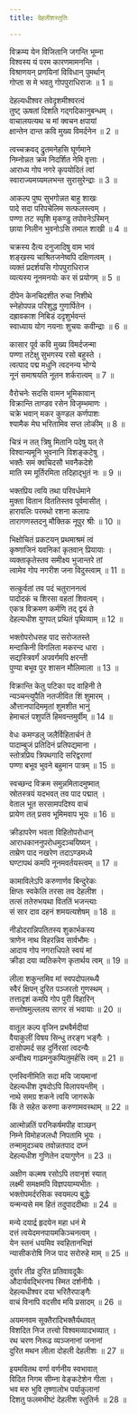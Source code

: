 ```yaml
---
title: देहलीशस्तुतिः

---
```

विक्रम्य येन विजितानि जगन्ति भूम्ना  
विश्वस्य यं परम कारणमामनन्ति ।  
विश्राणयन् प्रणयिनां विविधान् पुमर्थान्  
गोप्ता स मे भवतु गोपपुराधिराजः ॥ 1 ॥

देहल्यधीश्वर तवेदृशमीश्वरत्वं  
तुष्ट् ऊषतां दिशति गद्गदिकानुबन्धम् ।  
वाचालयत्यथ च मां क्वचन क्षपायां  
क्षान्तेन दान्त कवि मुख्य विमर्दनेन ॥ 2 ॥

त्वच्चक्रवद् द्रुतमनेहसि घूर्णमाने  
निम्नोन्नत क्रम निदर्शित नेमि वृत्ताः ।  
आराध्य गोप नगरे कृपयोदितं त्वां  
स्वाराज्यमग्र्यमलभन्त सुरासुरेन्द्राः ॥ 3 ॥

आकल्प पुष्प सुभगोन्नत बाहु शाखः  
पादे सदा परिपचेलिम सत्फलस्त्वम् ।  
पण्णा तट स्पृशि मृकण्डु तपोवनेऽस्मिन्  
छाया निलीन भुवनोऽसि तमाल शाखी ॥ 4 ॥

चक्रस्य दैत्य दनुजादिषु वाम भावं  
शङ्खस्य चाश्रितजनेष्वपि दक्षिणत्वम् ।  
व्यक्तं प्रदर्शयसि गोपपुराधिराज  
व्यत्यस्य नूनमनयोः कर सं प्रयोगम् ॥ 5 ॥

दीपेन केनचिदशीत रुचा निशीथे  
स्नेहोपपन्न परिशुद्ध गुणार्पितेन ।  
दह्रावकाश निबिडं ददृशुर्भवन्तं  
स्वाध्याय योग नयनाः शुचयः कवीन्द्राः ॥ 6 ॥

कासार पूर्व कवि मुख्य विमर्दजन्मा  
पण्णा तटेक्षु सुभगस्य रसो बहुस्ते ।  
त्वत्पाद पद्म मधुनि त्वदनन्य भोग्ये  
नूनं समाश्रयति नूतन शर्करात्वम् ॥ 7 ॥

वैरोचनेः सदसि वामन भूमिकावान्  
विक्रान्ति ताण्डव रसेन विजृम्भमाणः ।  
चक्रे भवान् मकर कुण्डल कर्णपाशः  
श्यामैक मेघ भरितामिव सप्त लोकीम् ॥ 8 ॥

चित्रं न तत् त्रिषु मितानि पदेषु यत् ते  
विश्वान्यमूनि भुवनानि विशङ्कटेषु ।  
भक्तैः समं क्वचिदसौ भवनैकदेशे  
माति स्म मूर्तिरमिता तदिहाद्भुतं नः ॥ 9 ॥

भक्तप्रिय त्वयि तथा परिवर्धमाने  
मुक्ता वितान विततिस्तव पूर्वमासीत् ।  
हारावलिः परमथो रशना कलापः  
तारागणस्तदनु मौक्तिक नूपुर श्रीः ॥ 10 ॥

भिक्षोचितं प्रकटयन् प्रथमाश्रमं त्वं  
कृष्णाजिनं यवनिकां कृतवान् प्रियायाः ।  
व्यक्ताकृतेस्तव समीक्ष्य भुजान्तरे तां  
त्वामेव गोप नगरीश जना विदुस्त्वाम् ॥ 11 ॥

सत्कुर्वतां तव पदं चतुराननत्वं  
पादोदकं च शिरसा वहतां शिवत्वम् ।  
एकत्र विक्रमण कर्मणि तद् द्वयं ते  
देहल्यधीश युगपत् प्रथितं पृथिव्याम् ॥ 12 ॥

भक्तोपरोधसह पाद सरोजतस्ते  
मन्दाकिनी विगलिता मकरन्द धारा ।  
सद्यस्त्रिवर्गं अपवर्गमपि क्षरन्ती  
पुण्या बभूव पुर शासन मौलिमाला ॥ 13 ॥

विक्रान्ति केतु पटिका पद वाहिनी ते  
न्यञ्चन्त्युपैति नतजीवित शिं शुमारम् ।  
औत्तानपादिममृतां शुमशीत भानुं  
हेमाचलं पशुपतिं हिमवन्तमुर्वीम् ॥ 14 ॥

वेधः कमण्डलु जलैर्विहितार्चनं ते  
पादाम्बुजं प्रतिदिनं प्रतिपद्यमाना ।  
स्तोत्रप्रिय त्रिपथगादि सरिद्वराणां  
पण्णा बभूव भुवने बहुमान पात्रम् ॥ 15 ॥

स्वच्छन्द विक्रम समुन्नमितादमुष्मात्  
स्रोतस्त्रयं यदभवत् तव पाद पद्मात् ।  
वेताल भूत सरसामपदिश्य वाचं  
प्रायेण तत् प्रसव भूमिमवाप भूयः ॥ 16 ॥

क्रीडापरेण भवता विहितोपरोधान्  
आराधकाननुपरोधमुदञ्चयिष्यन् ।  
ताम्रेण पाद नखरेण तदाऽण्डमध्ये  
घण्टापथं कमपि नूनमवर्तयस्त्वम् ॥ 17 ॥

कामाविलेऽपि करुणार्णव बिन्दुरेकः  
क्षिप्तः स्वकेलि तरसा तव देहलीश ।  
तत्सं ततेरुभयथा विततिं भजन्त्याः  
सं सार दाव दहनं शमयत्यशेषम् ॥ 18 ॥

नीडोदरान्निपतितस्य शुकार्भकस्य  
त्राणेन नाथ विहरन्निव सार्वभौमः ।  
आदाय गोप नगराधिपते स्वयं मां  
क्रीडा दया व्यतिकरेण कृतार्थय त्वम् ॥ 19 ॥

लीला शकुन्तमिव मां स्वपदोपलब्ध्यै  
स्वैरं क्षिपन् दुरित पञ्जरतो गुणस्थम् ।  
तत्तादृशं कमपि गोप पुरी विहारिन्  
सन्तोषमुल्ललय सागर सं भवायाः ॥ 20 ॥

वातूल कल्प वृजिन प्रभवैर्मदीयां  
वैयाकुलीं विषय सिन्धु तरङ्ग भङ्गैः ।  
दासोपमर्द सह दुर्निरसां त्वदन्यैः  
अन्वीक्ष्य गाढमनुकम्पितुमर्हसि त्वम् ॥ 21 ॥

एनस्विनीमिति सदा मयि जायमानां  
देहल्यधीश दृषदोऽपि विलापयन्तीम् ।  
नाथे समग्र शकने त्वयि जागरूके  
किं ते सहेत करुणा करुणामवस्थाम् ॥ 22 ॥

आत्मोन्नतिं परनिकर्षमपीह वाञ्छन्  
निम्ने विमोहजलधौ निपतामि भूयः ।  
तन्मामुदञ्चय तवोन्नतपाद दघ्नं  
देहल्यधीश गुणितेन दयागुणेन ॥ 23 ॥

अक्षीण कल्मष रसोऽपि तवानृशं स्यात्  
लक्ष्मी समक्षमपि विज्ञपयाम्यभीतः ।  
भक्तोपमर्दरसिक स्वयमल्प बुद्धेः  
यन्मन्यसे मम हितं तदुपाददीथाः ॥ 24 ॥

मन्ये दयार्द्र हृदयेन महा धनं मे  
दत्तं त्वयेदमनपायमकिञ्चनत्वम् ।  
येन स्तनं धयमिव स्वहितानभिज्ञं  
न्यासीकरोषि निज पाद सरोरुहे माम् ॥ 25 ॥

दुर्वार तीव्र दुरित प्रतिवावदूकैः  
औदार्यवद्भिरनघ स्मित दर्शनीयैः ।  
देहल्यधीश्वर दया भरितैरपाङ्गैः  
वाचं विनापि वदसीव मयि प्रसादम् ॥ 26 ॥

अयमनवम सूक्तैरादिभक्तैर्यथावत्  
विशदित निज तत्त्वो विश्वमव्यादभव्यात् ।  
रथ चरण निरूढ व्यञ्जनानां जनानां  
दुरित मथन लीला दोहली देहलीशः ॥ 27 ॥

इयमवितथ वर्णा वर्णनीय स्वभावात्  
विदित निगम सीम्ना वेङ्कटेशेन गीता ।  
भव मरु भुवि तृष्णालोभ पर्याकुलानां  
दिशतु फलमभीष्टं देहलीश स्तुतिर्नः ॥ 28 ॥